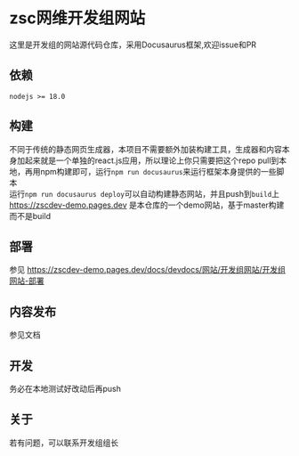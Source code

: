 # zsc网维开发组网站
这里是开发组的网站源代码仓库，采用Docusaurus框架,欢迎issue和PR
## 依赖
`nodejs >= 18.0`
## 构建
不同于传统的静态网页生成器，本项目不需要额外加装构建工具，生成器和内容本身加起来就是一个单独的react.js应用，所以理论上你只需要把这个repo pull到本地，再用npm构建即可，运行`npm run docusaurus`来运行框架本身提供的一些脚本\
运行`npm run docusaurus deploy`可以自动构建静态网站，并且push到`build`上\
https://zscdev-demo.pages.dev 是本仓库的一个demo网站，基于master构建而不是build
## 部署
参见 https://zscdev-demo.pages.dev/docs/devdocs/网站/开发组网站/开发组网站-部署
## 内容发布
参见文档
## 开发
务必在本地测试好改动后再push
## 关于
若有问题，可以联系开发组组长
